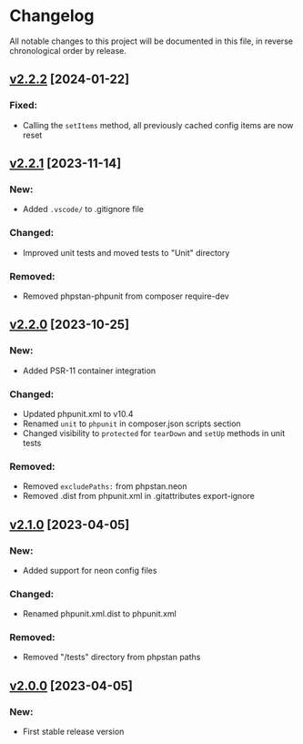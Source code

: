 # Changelog

All notable changes to this project will be documented in this file,
in reverse chronological order by release.

## [v2.2.2](https://github.com/zaphyr-org/config/compare/2.2.1...2.2.2) [2024-01-22]

### Fixed:
* Calling the `setItems` method, all previously cached config items are now reset

## [v2.2.1](https://github.com/zaphyr-org/config/compare/2.2.0...2.2.1) [2023-11-14]

### New:
* Added `.vscode/` to .gitignore file

### Changed:
* Improved unit tests and moved tests to "Unit" directory

### Removed:
* Removed phpstan-phpunit from composer require-dev

## [v2.2.0](https://github.com/zaphyr-org/config/compare/2.1.0...2.2.0) [2023-10-25]

### New:
* Added PSR-11 container integration

### Changed:
* Updated phpunit.xml to v10.4
* Renamed `unit` to `phpunit` in composer.json scripts section
* Changed visibility to `protected` for `tearDown` and `setUp` methods in unit tests

### Removed:
* Removed `excludePaths:` from phpstan.neon
* Removed .dist from phpunit.xml in .gitattributes export-ignore

## [v2.1.0](https://github.com/zaphyr-org/config/compare/2.0.0...2.1.0) [2023-04-05]

### New:
* Added support for neon config files

### Changed:
* Renamed phpunit.xml.dist to phpunit.xml

### Removed:
* Removed "/tests" directory from phpstan paths

## [v2.0.0](https://github.com/zaphyr-org/config/compare/1.0.2...2.0.0) [2023-04-05]

### New:
* First stable release version
